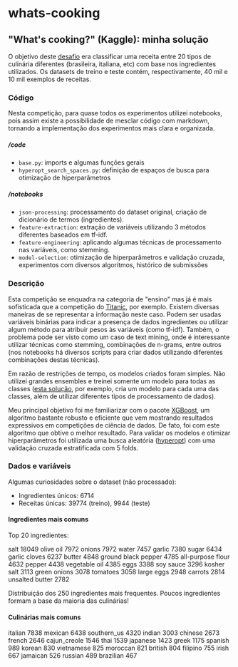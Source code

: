 # whats-cooking

## "What's cooking?" (Kaggle): minha solução

O objetivo deste [desafio](https://www.kaggle.com/) era classificar uma receita entre 20 tipos de culinária diferentes (brasileira, italiana, etc) com base nos ingredientes utilizados. Os datasets de treino e teste contém, respectivamente, 40 mil e 10 mil exemplos de receitas.   

### Código

Nesta competição, para quase todos os experimentos utilizei notebooks, pois assim existe a possibilidade de mesclar código com markdown, tornando a implementação dos experimentos mais clara e organizada.

##### /code
* `base.py`: imports e algumas funções gerais
* `hyperopt_search_spaces.py`: definição de espaços de busca para otimização de hiperparâmetros

##### /notebooks

* `json-processing`: processamento do dataset original, criação de dicionário de termos (ingredientes).
* `feature-extraction`: extração de variáveis utilizando 3 métodos diferentes baseados em tf-idf.
* `feature-engineering`: aplicando algumas técnicas de processamento nas variáveis, como stemming.
* `model-selection`: otimização de hiperparâmetros e validação cruzada, experimentos com diversos algoritmos, histórico de submissões
   
### Descrição

Esta competição se enquadra na categoria de "ensino" mas já é mais sofisticada que a competição do [Titanic](), por exemplo.
Existem diversas maneiras de se representar a informação neste caso. Podem ser usadas variáveis binárias para indicar a presença de dados ingredientes ou utilizar algum método para atribuir pesos às variáveis (como tf-idf). Também, o problema pode ser visto como um caso de text mining, onde é interessante utilizar técnicas como stemming, combinações de n-grams, entre outros (nos notebooks há diversos scripts para criar dados utilizando diferentes combinações destas técnicas). 

Em razão de restrições de tempo, os modelos criados foram simples. Não utilizei grandes ensembles e treinei somente um modelo para todas as classes ([esta solução](), por exemplo, cria um modelo para cada uma das classes, além de utilizar diferentes tipos de processamento de dados).

Meu principal objetivo foi me familiarizar com o pacote [XGBoost](), um algoritmo bastante robusto e eficiente que vem mostrando resultados expressivos em competições de ciência de dados. De fato, foi com este algoritmo que obtive o melhor resultado. Para validar os modelos e otimizar hiperparâmetros foi utilizada uma busca aleatória ([hyperopt]()) com uma validação cruzada estratificada com 5 folds.

### Dados e variáveis

Algumas curiosidades sobre o dataset (não processado):

* Ingredientes únicos: 6714 
* Receitas únicas: 39774 (treino), 9944 (teste)

#### Ingredientes mais comuns

Top 20 ingredientes:

salt 18049 
olive oil 7972
onions 7972
water 7457
garlic 7380
sugar 6434
garlic cloves 6237
butter 4848
ground black pepper 4785
all-purpose flour 4632
pepper 4438
vegetable oil 4385
eggs 3388
soy sauce 3296
kosher salt 3113
green onions 3078
tomatoes 3058
large eggs 2948
carrots 2814
unsalted butter 2782

Distribuição dos 250 ingredientes mais frequentes. Poucos ingredientes formam a base da maioria das culinárias!



#### Culinárias mais comuns

italian         7838
mexican         6438
southern_us     4320
indian          3003
chinese         2673
french          2646
cajun_creole    1546
thai            1539
japanese        1423
greek           1175
spanish          989
korean           830
vietnamese       825
moroccan         821
british          804
filipino         755
irish            667
jamaican         526
russian          489
brazilian        467

